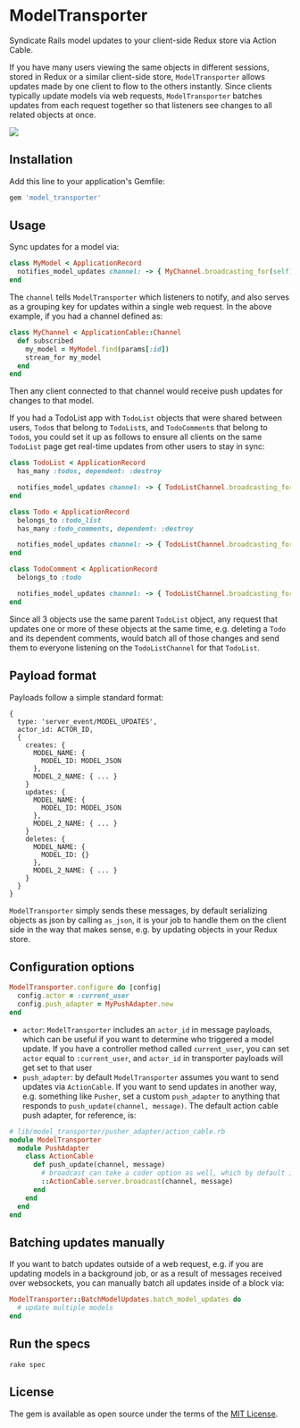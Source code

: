 # ModelTransporter

Syndicate Rails model updates to your client-side Redux store via Action Cable.

If you have many users viewing the same objects in different sessions, stored in Redux or a similar client-side store, `ModelTransporter` allows updates made by one client to flow to the others instantly. Since clients typically update models via web requests, `ModelTransporter` batches updates from each request together so that listeners see changes to all related objects at once.

![](https://user-images.githubusercontent.com/952319/106395105-70b11b80-63ce-11eb-9391-61282809d477.png)

## Installation

Add this line to your application's Gemfile:

```ruby
gem 'model_transporter'
```

## Usage

Sync updates for a model via:

```ruby
class MyModel < ApplicationRecord
  notifies_model_updates channel: -> { MyChannel.broadcasting_for(self) }
end
```

The `channel` tells `ModelTransporter` which listeners to notify, and also serves as a grouping key for updates within a single web request. In the above example, if you had a channel defined as:

```ruby
class MyChannel < ApplicationCable::Channel
  def subscribed
    my_model = MyModel.find(params[:id])
    stream_for my_model
  end
end
```

Then any client connected to that channel would receive push updates for changes to that model.

If you had a TodoList app with `TodoList` objects that were shared between users, `Todo`s that belong to `TodoList`s, and `TodoComment`s that belong to `Todo`s, you could set it up as follows to ensure all clients on the same `TodoList` page get real-time updates from other users to stay in sync:

```ruby
class TodoList < ApplicationRecord
  has_many :todos, dependent: :destroy

  notifies_model_updates channel: -> { TodoListChannel.broadcasting_for(self) }
end

class Todo < ApplicationRecord
  belongs_to :todo_list
  has_many :todo_comments, dependent: :destroy

  notifies_model_updates channel: -> { TodoListChannel.broadcasting_for(todo_list) }
end

class TodoComment < ApplicationRecord
  belongs_to :todo

  notifies_model_updates channel: -> { TodoListChannel.broadcasting_for(todo.todo_list) }
end
```

Since all 3 objects use the same parent `TodoList` object, any request that updates one or more of these objects at the same time, e.g. deleting a `Todo` and its dependent comments, would batch all of those changes and send them to everyone listening on the `TodoListChannel` for that `TodoList`.

## Payload format

Payloads follow a simple standard format:

```
{
  type: 'server_event/MODEL_UPDATES',
  actor_id: ACTOR_ID,
  {
    creates: {
      MODEL_NAME: {
        MODEL_ID: MODEL_JSON
      },
      MODEL_2_NAME: { ... }
    }
    updates: {
      MODEL_NAME: {
        MODEL_ID: MODEL_JSON
      },
      MODEL_2_NAME: { ... }
    }
    deletes: {
      MODEL_NAME: {
        MODEL_ID: {}
      },
      MODEL_2_NAME: { ... }
    }
  }
}
```

`ModelTransporter` simply sends these messages, by default serializing objects as json by calling `as_json`, it is your job to handle them on the client side in the way that makes sense, e.g. by updating objects in your Redux store.

## Configuration options

```ruby
ModelTransporter.configure do |config|
  config.actor = :current_user
  config.push_adapter = MyPushAdapter.new
end
```

- `actor`: `ModelTransporter` includes an `actor_id` in message payloads, which can be useful if you want to determine who triggered a model update. If you have a controller method called `current_user`, you can set `actor` equal to `:current_user`, and `actor_id` in transporter payloads will get set to that user
- `push_adapter`: by default `ModelTransporter` assumes you want to send updates via `ActionCable`. If you want to send updates in another way, e.g. something like `Pusher`, set a custom `push_adapter` to anything that responds to `push_update(channel, message)`. The default action cable push adapter, for reference, is:

```ruby
# lib/model_transporter/pusher_adapter/action_cable.rb
module ModelTransporter
  module PushAdapter
    class ActionCable
      def push_update(channel, message)
        # broadcast can take a coder option as well, which by default is `coder: ActiveSupport::JSON`
        ::ActionCable.server.broadcast(channel, message)
      end
    end
  end
end
```

## Batching updates manually

If you want to batch updates outside of a web request, e.g. if you are updating models in a background job, or as a result of messages received over websockets, you can manually batch all updates inside of a block via:

```ruby
ModelTransporter::BatchModelUpdates.batch_model_updates do
  # update multiple models
end
```

## Run the specs

`rake spec`

## License

The gem is available as open source under the terms of the [MIT License](https://opensource.org/licenses/MIT).

